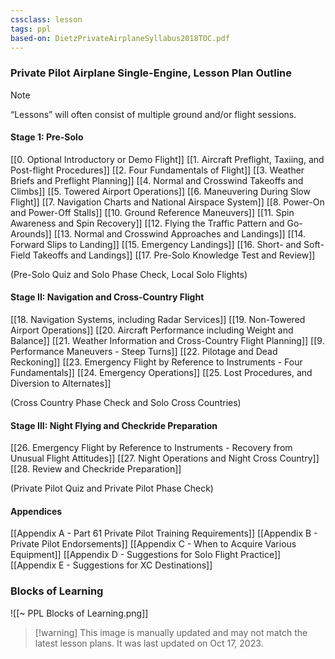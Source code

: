 ```yaml
---
cssclass: lesson
tags: ppl
based-on: DietzPrivateAirplaneSyllabus2018TOC.pdf
---
```

### Private Pilot Airplane Single-Engine, Lesson Plan Outline
> [!note]
> “Lessons” will often consist of multiple ground and/or flight sessions.

#### Stage 1: Pre-Solo
[[0. Optional Introductory or Demo Flight]]
[[1. Aircraft Preflight, Taxiing, and Post-flight Procedures]]
[[2. Four Fundamentals of Flight]]
[[3. Weather Briefs and Preflight Planning]]
[[4. Normal and Crosswind Takeoffs and Climbs]]
[[5. Towered Airport Operations]]
[[6. Maneuvering During Slow Flight]]
[[7. Navigation Charts and National Airspace System]]
[[8. Power-On and Power-Off Stalls]]
[[10. Ground Reference Maneuvers]]
[[11. Spin Awareness and Spin Recovery]]
[[12. Flying the Traffic Pattern and Go-Arounds]]
[[13. Normal and Crosswind Approaches and Landings]]
[[14. Forward Slips to Landing]]
[[15. Emergency Landings]]
[[16. Short- and Soft-Field Takeoffs and Landings]]
[[17. Pre-Solo Knowledge Test and Review]]

(Pre-Solo Quiz and Solo Phase Check, Local Solo Flights)

#### Stage II: Navigation and Cross-Country Flight
[[18. Navigation Systems, including Radar Services]]
[[19. Non-Towered Airport Operations]]
[[20. Aircraft Performance including Weight and Balance]]
[[21. Weather Information and Cross-Country Flight Planning]]
[[9. Performance Maneuvers - Steep Turns]]
[[22. Pilotage and Dead Reckoning]]
[[23. Emergency Flight by Reference to Instruments - Four Fundamentals]]
[[24. Emergency Operations]]
[[25. Lost Procedures, and Diversion to Alternates]]

(Cross Country Phase Check and Solo Cross Countries)

#### Stage III: Night Flying and Checkride Preparation
[[26. Emergency Flight by Reference to Instruments - Recovery from Unusual Flight Attitudes]]
[[27. Night Operations and Night Cross Country]]
[[28. Review and Checkride Preparation]]

(Private Pilot Quiz and Private Pilot Phase Check)

#### Appendices
[[Appendix A - Part 61 Private Pilot Training Requirements]]
[[Appendix B - Private Pilot Endorsements]]
[[Appendix C - When to Acquire Various Equipment]]
[[Appendix D - Suggestions for Solo Flight Practice]]
[[Appendix E - Suggestions for XC Destinations]]


### Blocks of Learning
![[~ PPL Blocks of Learning.png]]
> [!warning] This image is manually updated and may not match the latest lesson plans. It was last updated on Oct 17, 2023.
